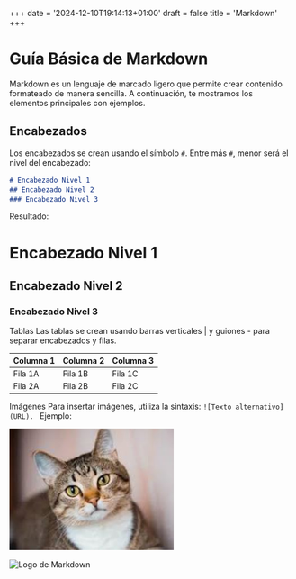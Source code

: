 +++
date = '2024-12-10T19:14:13+01:00'
draft = false
title = 'Markdown'
+++

# Guía Básica de Markdown

Markdown es un lenguaje de marcado ligero que permite crear contenido formateado de manera sencilla. A continuación, te mostramos los elementos principales con ejemplos.

## Encabezados
Los encabezados se crean usando el símbolo `#`. Entre más `#`, menor será el nivel del encabezado:

```markdown
# Encabezado Nivel 1
## Encabezado Nivel 2
### Encabezado Nivel 3 
```
Resultado: 
# Encabezado Nivel 1
## Encabezado Nivel 2
### Encabezado Nivel 3

Tablas
Las tablas se crean usando barras verticales | y guiones - para separar encabezados y filas.

| Columna 1 | Columna 2 | Columna 3 |
|-----------|-----------|-----------|
| Fila 1A   | Fila 1B   | Fila 1C   |
| Fila 2A   | Fila 2B   | Fila 2C   |

Imágenes
Para insertar imágenes, utiliza la sintaxis: ```![Texto alternativo](URL). ```
Ejemplo:

![Gato](Gato.JPG)

![Logo de Markdown](https://upload.wikimedia.org/wikipedia/commons/4/48/Markdown-mark.svg)
